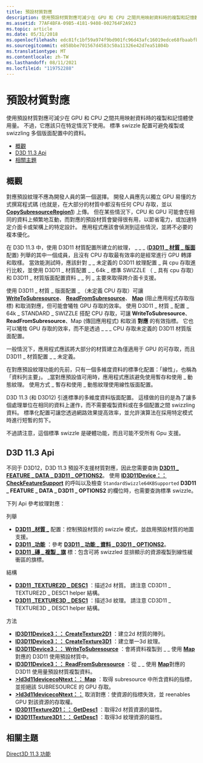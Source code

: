 ```yaml
---
title: 預設材質對應
description: 使用預設材質對應可減少在 GPU 和 CPU 之間共用映射資料時的複製和記憶體使用量。
ms.assetid: 77AF4BFA-09B5-4181-9408-002764F2A923
ms.topic: article
ms.date: 05/31/2018
ms.openlocfilehash: edc81fc1bf59a974f9bd901fc96d43afc16019edce68fbaabfbf3259c0d4a3b9
ms.sourcegitcommit: e858bbe701567d4583c50a11326e42d7ea51804b
ms.translationtype: MT
ms.contentlocale: zh-TW
ms.lasthandoff: 08/11/2021
ms.locfileid: "119752288"
---
```

# <a name="default-texture-mapping"></a>預設材質對應

使用預設材質對應可減少在 GPU 和 CPU 之間共用映射資料時的複製和記憶體使用量。 不過，它應該只在特定情況下使用。 標準 swizzle 配置可避免複製或 swizzling 多個版面配置中的資料。

-   [概觀](#overview)
-   [D3D 11.3 Api](#d3d113-apis)
-   [相關主題](#related-topics)

## <a name="overview"></a>概觀

對應預設紋理不應為開發人員的第一個選擇。 開發人員應先以獨立 GPU 易懂的方式撰寫程式碼 (也就是，在大部分的材質中都沒有任何 CPU 存取，並以 [**CopySubresourceRegion1**](/windows/desktop/api/D3D11_1/nf-d3d11_1-id3d11devicecontext1-copysubresourceregion1)) 上傳。 但在某些情況下，CPU 和 GPU 可能會在相同的資料上頻繁地互動，而對應的預設材質會變得很有用，以節省電力，或加速特定介面卡或架構上的特定設計。 應用程式應該會偵測到這些情況，並將不必要的複本優化。

在 D3D 11.3 中，使用 D3D11 材質配置所建立的紋理， \_ \_ \_ ([**D3D11 \_ 材質 \_ 版面**](/windows/desktop/api/D3D11_3/ne-d3d11_3-d3d11_texture_layout) 配置) 列舉的其中一個成員，且沒有 CPU 存取最有效率的是經常進行 GPU 轉譯和取樣。 當效能測試時，應該針對 \_ \_ 未定義的 D3D11 紋理配置 \_ 與 cpu 存取進行比較，並使用 D3D11 \_ 材質配置 \_ \_ 64k \_ 標準 SWIZZLE （ \_ 具有 cpu 存取）和 D3D11 \_ 材質版面配置資料 \_ \_ 列 \_ 主要來取得跨介面卡支援。

使用 D3D11 \_ 材質 \_ 版面配置 \_ （未定義 CPU 存取）可讓 [**WriteToSubresource**](/windows/desktop/api/d3d11_3/nf-d3d11_3-id3d11device3-writetosubresource)、 [**ReadFromSubresource**](/windows/desktop/api/d3d11_3/nf-d3d11_3-id3d11device3-readfromsubresource)、 [**Map**](/windows/desktop/api/D3D11/nf-d3d11-id3d11devicecontext-map) (阻止應用程式存取指標) [](/windows/desktop/api/D3D11/nf-d3d11-id3d11devicecontext-unmap)和取消對應，但可能會犧牲 GPU 存取的效率。 使用 D3D11 \_ 材質 \_ 配置 \_ 64k \_ STANDARD \_ SWIZZLE 搭配 CPU 存取，可讓 **WriteToSubresource**、 **ReadFromSubresource**、Map (傳回應用程式) 和取消 **對應** 的有效指標。 它也可以犧牲 GPU 存取的效率，而不是透過 \_ \_ \_ CPU 存取未定義的 D3D11 材質版面配置。

一般情況下，應用程式應該將大部分的材質建立為僅適用于 GPU 的可存取，而且 D3D11 \_ 材質配置 \_ \_ 未定義。

在對應預設紋理功能的先前，只有一個多維度資料的標準化配置：「線性」，也稱為「資料列主要」。 \_當對應預設值可用時，應用程式應該避免使用暫存和使用 \_ 動態紋理。 使用方式 \_ 暫存和使用 \_ 動態紋理使用線性版面配置。

D3D 11.3 (和 D3D12) 引進標準的多維度資料版面配置。 這樣做的目的是為了讓多個處理單位在相同的資料上運作，而不需要複製資料或在多個配置之間 swizzling 資料。 標準化配置可讓您透過網路效果提高效率，並允許演算法在採用特定模式時進行短暫的剪下。

不過請注意，這個標準 swizzle 是硬體功能，而且可能不受所有 Gpu 支援。

## <a name="d3d113-apis"></a>D3D 11.3 Api

不同于 D3D12，D3D 11.3 預設不支援材質對應，因此您需要查詢 [**D3D11 \_ FEATURE \_ DATA \_ D3D11 \_ OPTIONS2**](/windows/desktop/api/D3D11/ns-d3d11-d3d11_feature_data_d3d11_options2)。 使用 [**ID3D11Device：： CheckFeatureSupport**](/windows/desktop/api/D3D11/nf-d3d11-id3d11device-checkfeaturesupport) 的呼叫以及檢查 `StandardSwizzle64KBSupported` **D3D11 \_ FEATURE \_ DATA \_ D3D11 \_ OPTIONS2** 的欄位時，也需要查詢標準 swizzle。

下列 Api 參考紋理對應：

列舉

-   [**D3D11 \_材質 \_**](/windows/desktop/api/D3D11_3/ne-d3d11_3-d3d11_texture_layout) 配置：控制預設材質的 swizzle 模式，並啟用預設材質的地圖支援。
-   [**D3D11 \_功能**](/windows/desktop/api/D3D11/ne-d3d11-d3d11_feature) ：參考 [**D3D11 \_ 功能 \_ 資料 \_ D3D11 \_ OPTIONS2**](/windows/desktop/api/D3D11/ns-d3d11-d3d11_feature_data_d3d11_options2)。
-   [**D3D11 \_磚 \_ 複製 \_ 旗**](/windows/desktop/api/D3D11_2/ne-d3d11_2-d3d11_tile_copy_flag) 標：包含可將 swizzled 並排顯示的資源複製到線性緩衝區的旗標。

結構

-   [**D3D11 \_TEXTURE2D \_ DESC1**](/windows/desktop/api/D3D11_3/ns-d3d11_3-cd3d11_texture2d_desc1) ：描述2d 材質。 請注意 CD3D11 \_ TEXTURE2D \_ DESC1 helper 結構。
-   [**D3D11 \_TEXTURE3D \_ DESC1**](/windows/desktop/api/D3D11_3/ns-d3d11_3-cd3d11_texture3d_desc1) ：描述3d 紋理。 請注意 CD3D11 \_ TEXTURE3D \_ DESC1 helper 結構。

方法

-   [**ID3D11Device3：： CreateTexture2D1**](/windows/desktop/api/D3D11_3/nf-d3d11_3-id3d11device3-createtexture2d1) ：建立2d 材質的陣列。
-   [**ID3D11Device3：： CreateTexture3D1**](/windows/desktop/api/D3D11_3/nf-d3d11_3-id3d11device3-createtexture3d1) ：建立單一3d 紋理。
-   [**ID3D11Device3：： WriteToSubresource**](/windows/desktop/api/d3d11_3/nf-d3d11_3-id3d11device3-writetosubresource) ：會將資料複製到 \_ \_ 使用 [**Map**](/windows/desktop/api/D3D11/nf-d3d11-id3d11devicecontext-map)對應的 D3D11 使用預設材質中。
-   [**ID3D11Device3：： ReadFromSubresource**](/windows/desktop/api/d3d11_3/nf-d3d11_3-id3d11device3-readfromsubresource) ：從 \_ \_ 使用 [**Map**](/windows/desktop/api/D3D11/nf-d3d11-id3d11devicecontext-map)對應的 D3D11 使用量預設材質複製資料。
-   [**>Id3d11devicecoNtext：： Map**](/windows/desktop/api/D3D11/nf-d3d11-id3d11devicecontext-map) ：取得 subresource 中所含資料的指標，並拒絕該 SUBRESOURCE 的 GPU 存取。
-   [**>Id3d11devicecoNtext：：**](/windows/desktop/api/D3D11/nf-d3d11-id3d11devicecontext-unmap) 取消對應：使資源的指標失效，並 reenables GPU 對該資源的存取權。
-   [**ID3D11Texture2D1：： GetDesc1**](/windows/desktop/api/D3D11_3/nf-d3d11_3-id3d11texture2d1-getdesc1) ：取得2d 材質資源的屬性。
-   [**ID3D11Texture3D1：： GetDesc1**](/windows/desktop/api/D3D11_3/nf-d3d11_3-id3d11texture3d1-getdesc1) ：取得3d 紋理資源的屬性。

## <a name="related-topics"></a>相關主題

<dl> <dt>

[Direct3D 11.3 功能](direct3d-11-3-features.md)
</dt> </dl>

 

 




